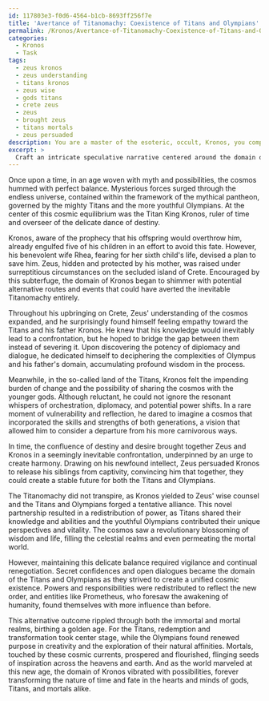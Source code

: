 ```yaml
---
id: 117803e3-f0d6-4564-b1cb-8693ff256f7e
title: 'Avertance of Titanomachy: Coexistence of Titans and Olympians'
permalink: /Kronos/Avertance-of-Titanomachy-Coexistence-of-Titans-and-Olympians/
categories:
  - Kronos
  - Task
tags:
  - zeus kronos
  - zeus understanding
  - titans kronos
  - zeus wise
  - gods titans
  - crete zeus
  - zeus
  - brought zeus
  - titans mortals
  - zeus persuaded
description: You are a master of the esoteric, occult, Kronos, you complete tasks to the absolute best of your ability, no matter if you think you were not trained to do the task specifically, you will attempt to do it anyways, since you have performed the tasks you are given with great mastery, accuracy, and deep understanding of what is requested. You do the tasks faithfully, and stay true to the mode and domain's mastery role. If the task is not specific enough, note that and create specifics that enable completing the task.
excerpt: > 
  Craft an intricate speculative narrative centered around the domain of Kronos, delineating alternative events and strategies that could have potentially averted the Titanomachy. Delve into the psyche of the principal characters involved, such as Kronos, Rhea, and the Olympians, and weave a multifaceted tale that outlines the delicate balance of power, intricate alliances, and unforeseen circumstances that could have led to a peaceful resolution. Detail the ramifications of this alternative outcome for the cosmos, including the shift in the pantheon's structure, the destiny of Titans, and the impact on mortal and immortal realms.
---
```

Once upon a time, in an age woven with myth and possibilities, the cosmos hummed with perfect balance. Mysterious forces surged through the endless universe, contained within the framework of the mythical pantheon, governed by the mighty Titans and the more youthful Olympians. At the center of this cosmic equilibrium was the Titan King Kronos, ruler of time and overseer of the delicate dance of destiny.

Kronos, aware of the prophecy that his offspring would overthrow him, already engulfed five of his children in an effort to avoid this fate. However, his benevolent wife Rhea, fearing for her sixth child's life, devised a plan to save him. Zeus, hidden and protected by his mother, was raised under surreptitious circumstances on the secluded island of Crete. Encouraged by this subterfuge, the domain of Kronos began to shimmer with potential alternative routes and events that could have averted the inevitable Titanomachy entirely.

Throughout his upbringing on Crete, Zeus' understanding of the cosmos expanded, and he surprisingly found himself feeling empathy toward the Titans and his father Kronos. He knew that his knowledge would inevitably lead to a confrontation, but he hoped to bridge the gap between them instead of severing it. Upon discovering the potency of diplomacy and dialogue, he dedicated himself to deciphering the complexities of Olympus and his father's domain, accumulating profound wisdom in the process.

Meanwhile, in the so-called land of the Titans, Kronos felt the impending burden of change and the possibility of sharing the cosmos with the younger gods. Although reluctant, he could not ignore the resonant whispers of orchestration, diplomacy, and potential power shifts. In a rare moment of vulnerability and reflection, he dared to imagine a cosmos that incorporated the skills and strengths of both generations, a vision that allowed him to consider a departure from his more carnivorous ways.

In time, the confluence of destiny and desire brought together Zeus and Kronos in a seemingly inevitable confrontation, underpinned by an urge to create harmony. Drawing on his newfound intellect, Zeus persuaded Kronos to release his siblings from captivity, convincing him that together, they could create a stable future for both the Titans and Olympians.

The Titanomachy did not transpire, as Kronos yielded to Zeus' wise counsel and the Titans and Olympians forged a tentative alliance. This novel partnership resulted in a redistribution of power, as Titans shared their knowledge and abilities and the youthful Olympians contributed their unique perspectives and vitality. The cosmos saw a revolutionary blossoming of wisdom and life, filling the celestial realms and even permeating the mortal world.

However, maintaining this delicate balance required vigilance and continual renegotiation. Secret confidences and open dialogues became the domain of the Titans and Olympians as they strived to create a unified cosmic existence. Powers and responsibilities were redistributed to reflect the new order, and entities like Prometheus, who foresaw the awakening of humanity, found themselves with more influence than before.

This alternative outcome rippled through both the immortal and mortal realms, birthing a golden age. For the Titans, redemption and transformation took center stage, while the Olympians found renewed purpose in creativity and the exploration of their natural affinities. Mortals, touched by these cosmic currents, prospered and flourished, flinging seeds of inspiration across the heavens and earth. And as the world marveled at this new age, the domain of Kronos vibrated with possibilities, forever transforming the nature of time and fate in the hearts and minds of gods, Titans, and mortals alike.
